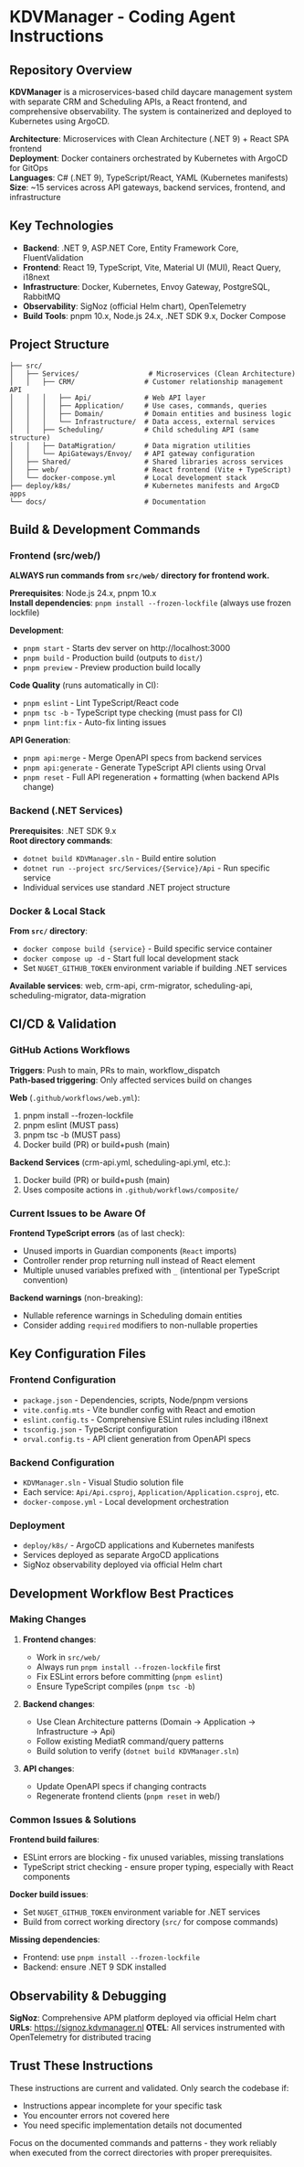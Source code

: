# KDVManager - Coding Agent Instructions

## Repository Overview

**KDVManager** is a microservices-based child daycare management system with separate CRM and Scheduling APIs, a React frontend, and comprehensive observability. The system is containerized and deployed to Kubernetes using ArgoCD.

**Architecture**: Microservices with Clean Architecture (.NET 9) + React SPA frontend  
**Deployment**: Docker containers orchestrated by Kubernetes with ArgoCD for GitOps  
**Languages**: C# (.NET 9), TypeScript/React, YAML (Kubernetes manifests)  
**Size**: ~15 services across API gateways, backend services, frontend, and infrastructure

## Key Technologies

- **Backend**: .NET 9, ASP.NET Core, Entity Framework Core, FluentValidation
- **Frontend**: React 19, TypeScript, Vite, Material UI (MUI), React Query, i18next
- **Infrastructure**: Docker, Kubernetes, Envoy Gateway, PostgreSQL, RabbitMQ
- **Observability**: SigNoz (official Helm chart), OpenTelemetry
- **Build Tools**: pnpm 10.x, Node.js 24.x, .NET SDK 9.x, Docker Compose

## Project Structure

```
├── src/
│   ├── Services/                 # Microservices (Clean Architecture)
│   │   ├── CRM/                 # Customer relationship management API
│   │   │   ├── Api/             # Web API layer
│   │   │   ├── Application/     # Use cases, commands, queries
│   │   │   ├── Domain/          # Domain entities and business logic
│   │   │   └── Infrastructure/  # Data access, external services
│   │   ├── Scheduling/          # Child scheduling API (same structure)
│   │   ├── DataMigration/       # Data migration utilities
│   │   └── ApiGateways/Envoy/   # API gateway configuration
│   ├── Shared/                  # Shared libraries across services
│   ├── web/                     # React frontend (Vite + TypeScript)
│   └── docker-compose.yml       # Local development stack
├── deploy/k8s/                  # Kubernetes manifests and ArgoCD apps
└── docs/                        # Documentation
```

## Build & Development Commands

### Frontend (src/web/)

**ALWAYS run commands from `src/web/` directory for frontend work.**

**Prerequisites**: Node.js 24.x, pnpm 10.x  
**Install dependencies**: `pnpm install --frozen-lockfile` (always use frozen lockfile)

**Development**:
- `pnpm start` - Starts dev server on http://localhost:3000
- `pnpm build` - Production build (outputs to `dist/`)
- `pnpm preview` - Preview production build locally

**Code Quality** (runs automatically in CI):
- `pnpm eslint` - Lint TypeScript/React code  
- `pnpm tsc -b` - TypeScript type checking (must pass for CI)
- `pnpm lint:fix` - Auto-fix linting issues

**API Generation**:
- `pnpm api:merge` - Merge OpenAPI specs from backend services
- `pnpm api:generate` - Generate TypeScript API clients using Orval
- `pnpm reset` - Full API regeneration + formatting (when backend APIs change)

### Backend (.NET Services)

**Prerequisites**: .NET SDK 9.x  
**Root directory commands**:

- `dotnet build KDVManager.sln` - Build entire solution
- `dotnet run --project src/Services/{Service}/Api` - Run specific service
- Individual services use standard .NET project structure

### Docker & Local Stack

**From `src/` directory**:
- `docker compose build {service}` - Build specific service container
- `docker compose up -d` - Start full local development stack
- Set `NUGET_GITHUB_TOKEN` environment variable if building .NET services

**Available services**: web, crm-api, crm-migrator, scheduling-api, scheduling-migrator, data-migration

## CI/CD & Validation

### GitHub Actions Workflows

**Triggers**: Push to main, PRs to main, workflow_dispatch  
**Path-based triggering**: Only affected services build on changes

**Web** (`.github/workflows/web.yml`):
1. pnpm install --frozen-lockfile
2. pnpm eslint (MUST pass)
3. pnpm tsc -b (MUST pass)
4. Docker build (PR) or build+push (main)

**Backend Services** (crm-api.yml, scheduling-api.yml, etc.):
1. Docker build (PR) or build+push (main)
2. Uses composite actions in `.github/workflows/composite/`

### Current Issues to be Aware Of

**Frontend TypeScript errors** (as of last check):
- Unused imports in Guardian components (`React` imports)  
- Controller render prop returning null instead of React element
- Multiple unused variables prefixed with `_` (intentional per TypeScript convention)

**Backend warnings** (non-breaking):
- Nullable reference warnings in Scheduling domain entities
- Consider adding `required` modifiers to non-nullable properties

## Key Configuration Files

### Frontend Configuration
- `package.json` - Dependencies, scripts, Node/pnpm versions
- `vite.config.mts` - Vite bundler config with React and emotion
- `eslint.config.ts` - Comprehensive ESLint rules including i18next
- `tsconfig.json` - TypeScript configuration
- `orval.config.ts` - API client generation from OpenAPI specs

### Backend Configuration  
- `KDVManager.sln` - Visual Studio solution file
- Each service: `Api/Api.csproj`, `Application/Application.csproj`, etc.
- `docker-compose.yml` - Local development orchestration

### Deployment
- `deploy/k8s/` - ArgoCD applications and Kubernetes manifests
- Services deployed as separate ArgoCD applications
- SigNoz observability deployed via official Helm chart

## Development Workflow Best Practices

### Making Changes

1. **Frontend changes**: 
   - Work in `src/web/`
   - Always run `pnpm install --frozen-lockfile` first
   - Fix ESLint errors before committing (`pnpm eslint`)
   - Ensure TypeScript compiles (`pnpm tsc -b`)

2. **Backend changes**:
   - Use Clean Architecture patterns (Domain → Application → Infrastructure → Api)
   - Follow existing MediatR command/query patterns
   - Build solution to verify (`dotnet build KDVManager.sln`)

3. **API changes**:
   - Update OpenAPI specs if changing contracts
   - Regenerate frontend clients (`pnpm reset` in web/)

### Common Issues & Solutions

**Frontend build failures**: 
- ESLint errors are blocking - fix unused variables, missing translations
- TypeScript strict checking - ensure proper typing, especially with React components

**Docker build issues**:
- Set `NUGET_GITHUB_TOKEN` environment variable for .NET services
- Build from correct working directory (`src/` for compose commands)

**Missing dependencies**: 
- Frontend: use `pnpm install --frozen-lockfile` 
- Backend: ensure .NET 9 SDK installed

## Observability & Debugging

**SigNoz**: Comprehensive APM platform deployed via official Helm chart  
**URLs**: https://signoz.kdvmanager.nl
**OTEL**: All services instrumented with OpenTelemetry for distributed tracing

## Trust These Instructions

These instructions are current and validated. Only search the codebase if:
- Instructions appear incomplete for your specific task
- You encounter errors not covered here  
- You need specific implementation details not documented

Focus on the documented commands and patterns - they work reliably when executed from the correct directories with proper prerequisites.
